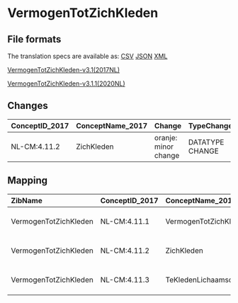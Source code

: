 # VermogenTotZichKleden
## File formats

The translation specs are available as: 
[CSV](../csv/VermogenTotZichKleden.csv) [JSON](../json/VermogenTotZichKleden.json) [XML](../xml/VermogenTotZichKleden.xml)



[VermogenTotZichKleden-v3.1(2017NL)](https://zibs.nl/wiki/VermogenTotZichKleden-v3.1(2017NL))

[VermogenTotZichKleden-v3.1.1(2020NL)](https://zibs.nl/wiki/VermogenTotZichKleden-v3.1.1(2020NL))









## Changes

| ConceptID_2017   | ConceptName_2017   | Change               | TypeChange      | Impact_heen   | TRANSLATIE_spec_heen                         | Impact_terug   | TRANSLATIE_spec_terug                        | Omschrijving                |
|:-----------------|:-------------------|:---------------------|:----------------|:--------------|:---------------------------------------------|:---------------|:---------------------------------------------|:----------------------------|
| NL-CM:4.11.2     | ZichKleden         | oranje: minor change | DATATYPE CHANGE | Low           | valueset datatype CO -> valueset datatype CD | Low            | valueset datatype CD -> valueset datatype CO | Datatype CO gewijzigd in CD |

## Mapping

| ZibName               | ConceptID_2017   | ConceptName_2017      | Codelists_2017                | Change                  | ConceptID_2020   | ConceptName_2020      | Codelists_2020                | Bits     | Omschrijving                | TypeChange      | Impact_heen   | TRANSLATIE_spec_heen                         | Impact_terug   | TRANSLATIE_spec_terug                        |
|:----------------------|:-----------------|:----------------------|:------------------------------|:------------------------|:-----------------|:----------------------|:------------------------------|:---------|:----------------------------|:----------------|:--------------|:---------------------------------------------|:---------------|:---------------------------------------------|
| VermogenTotZichKleden | NL-CM:4.11.1     | VermogenTotZichKleden |                               | groen: geen wijzigingen | NL-CM:4.11.1     | VermogenTotZichKleden |                               |          |                             |                 |               |                                              |                |                                              |
| VermogenTotZichKleden | NL-CM:4.11.2     | ZichKleden            | ZichKledenCodelijst           | oranje: minor change    | NL-CM:4.11.2     | ZichKleden            | ZichKledenCodelijst           | ZIB-1115 | Datatype CO gewijzigd in CD | DATATYPE CHANGE | Low           | valueset datatype CO -> valueset datatype CD | Low            | valueset datatype CD -> valueset datatype CO |
| VermogenTotZichKleden | NL-CM:4.11.3     | TeKledenLichaamsdeel  | TeKledenLichaamsdeelCodelijst | groen: geen wijzigingen | NL-CM:4.11.3     | TeKledenLichaamsdeel  | TeKledenLichaamsdeelCodelijst |          |                             |                 |               |                                              |                |                                              |


